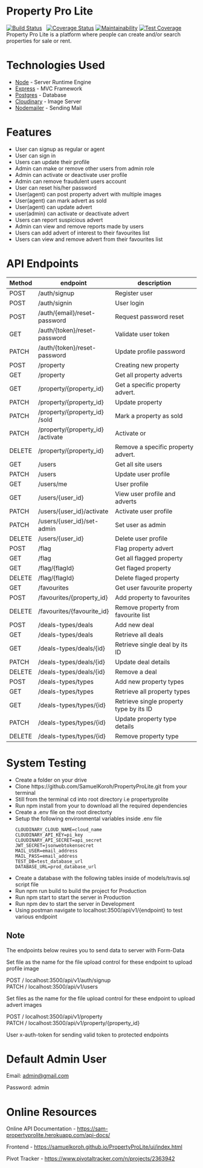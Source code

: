 # Property Pro Lite

[![Build Status](https://travis-ci.org/SamuelKoroh/PropertyProLite.svg?branch=develop)](https://travis-ci.org/SamuelKoroh/PropertyProLite)
&nbsp;&nbsp;[![Coverage Status](https://coveralls.io/repos/github/SamuelKoroh/PropertyProLite/badge.svg?branch=develop)](https://coveralls.io/github/SamuelKoroh/PropertyProLite?branch=develop)
[![Maintainability](https://api.codeclimate.com/v1/badges/a34a257084f542b845e9/maintainability)](https://codeclimate.com/github/SamuelKoroh/PropertyProLite/maintainability)
[![Test Coverage](https://api.codeclimate.com/v1/badges/a34a257084f542b845e9/test_coverage)](https://codeclimate.com/github/SamuelKoroh/PropertyProLite/test_coverage)<br/> Property Pro Lite is a platform where people can create and/or search properties for sale or rent.

# Technologies Used
<ul>
<li><a href='https://nodejs.org/en/' target='_blank' noreferral >Node</a> - Server Runtime Engine</li>
<li><a href='https://expressjs.com/' target='_blank' noreferral >Express</a> - MVC Framework</li>
<li><a href='https://www.postgresql.org/' target='_blank' noreferral >Postgres</a> - Database </li> 
<li><a href='https://cloudinary.com/' target='_blank' noreferral >Cloudinary</a> - Image Server </li> 
<li><a href='https://nodemailer.com/' target='_blank' noreferral >Nodemailer</a> - Sending Mail </li> 
</ul>

# Features
<ul>
<li>User can signup as regular or agent</li>
<li>User can sign in</li>
<li>Users can update their profile</li>
<li>Admin can make or remove other users from admin role</li>
<li>Admin can activate or deactivate user profile</li>
<li>Admin can remove fraudulent users account </li>
<li>User can reset his/her password </li>
<li>User(agent) can post property advert with multiple images</li>
<li>User(agent) can mark advert as sold</li>
<li>User(agent) can update advert</li>
<li>user(admin) can activate or deactivate advert</li>
<li>Users can report suspicious advert</li>
<li>Admin can view and remove reports made by users </li>
<li>Users can add advert of interest to their favourites list</li>
<li>Users can view and remove advert from their favourites list </li>
</ul>

# API Endpoints

| Method  | endpoint                           | description                             |
| ------- | ---------------------------------- | --------------------------------------- |
| POST    | /auth​/signup                      | Register user                           |
| POST    | /auth​/signin                      | User login                              |
| POST    | /auth​/{email}​/reset-password     | Request password reset                  |
| GET     | /auth​/{token}​/reset-password     | Validate user token                     |
| PATCH   | /auth​/{token}​/reset-password     | Update profile password                 |
| POST    | /property                          | Creating new property                   |
| GET     | /property                          | Get all property adverts                |
| GET ​   | /property​/{property_id}           | Get a specific property advert.         |
| PATCH   | ​/property​/{property_id}          | Update property                         |
| PATCH   | /property​/{property_id}​/sold     | Mark a property as sold                 |
| PATCH   | /property​/{property_id}​/activate | Activate or                             | Deactivate suspicious advert |
| DELETE  | /property​/{property_id}           | Remove a specific property advert.      |
| GET     | ​/users                            | Get all site users                      |
| PATCH   | ​/users                            | Update user profile                     |
| GET     | ​/users​/me                        | User profile                            |
| GET     | ​/users​/{user_id}                 | View user profile and adverts           |
| PATCH   | ​/users​/{user_id}​/activate       | Activate user profile                   |
| PATCH   | ​/users​/{user_id}​/set-admin      | Set user as admin                       |
| DELETE  | /users​/{user_id}                  | Delete user profile                     |
| POST    | /flag                              | Flag property advert                    |
| GET ​   | /flag                              | Get all flagged property                |
| GET ​   | /flag​/{flagId}                    | Get flaged property                     |
| DELETE  | /flag​/{flagId}                    | Delete flaged property                  |
| GET     | /favourites                        | Get user favourite property             |
| POST    | ​/favourites​/{property_id}        | Add property to favourites              |
| DELETE  | /favourites​/{favourite_id}        | Remove property from favourite list     |
| POST    | /deals-types​/deals                | Add new deal                            |
| GET     | /deals-types​/deals                | Retrieve all deals                      |
| GET     | /deals-types​/deals​/{id}          | Retrieve single deal by its ID          |
| PATCH ​ | /deals-types​/deals​/{id}          | Update deal details                     |
| DELETE  | /deals-types​/deals​/{id}          | Remove a deal                           |
| POST ​  | /deals-types​/types                | Add new property types                  |
| GET     | /deals-types​/types                | Retrieve all property types             |
| GET     | /deals-types​/types​/{id}          | Retrieve single property type by its ID |
| PATCH   | /deals-types​/types​/{id}          | Update property type details            |
| DELETE  | /deals-types​/types​/{id}          | Remove property type                    |


# System Testing 
<ul>
<li>Create a folder on your drive</li>
<li>Clone https://github.com/SamuelKoroh/PropertyProLite.git from your terminal</li>
<li>Still from the terminal cd into root directory i.e propertyprolite </li>
<li>Run npm install from your to download all the required dependencies</li>
<li>Create a .env file on the root directorty</li>
<li>Setup the following environmental variables inside .env file 
<pre><code>CLOUDINARY_CLOUD_NAME=cloud_name
CLOUDINARY_API_KEY=pi_key
CLOUDINARY_API_SECRET=api_secret
JWT_SECRET=jsonwebtokensecret
MAIL_USER=email_address
MAIL_PASS=email_address
TEST_DB=test_database_url
DATABASE_URL=prod_database_url</code></pre>
</li>
<li>Create a database with the following tables inside of models/travis.sql script file</li>
<li>Run npm run build to build the project for Production</li>
<li>Run npm start to start the server in Production  </li>
<li>Run npm dev to start the server in Development  </li>
<li>Using postman navigate to localhost:3500/api/v1/{endpoint} to test various endpoint</li>
</ul>

## Note
The endpoints below reuires you to send data to server with Form-Data <br/>

Set file as the name for the file upload control for these endpoint to upload profile image

POST    / localhost:3500/api/v1/auth​/signup  
PATCH / localhost:3500/api/v1/​users <br/>

Set files as the name for the file upload control for these endpoint to upload advert images

POST / localhost:3500/api/v1/property​ <br/>
PATCH / localhost:3500/api/v1/property​/{property_id}  <br/>

User x-auth-token for sending valid token to protected endpoints

# Default Admin User

Email: admin@gmail.com

Password: admin

# Online Resources

Online API Documentation - https://sam-propertyprolite.herokuapp.com/api-docs/ 

Frontend - https://samuelkoroh.github.io/PropertyProLite/ui/index.html

Pivot Tracker - https://www.pivotaltracker.com/n/projects/2363942

